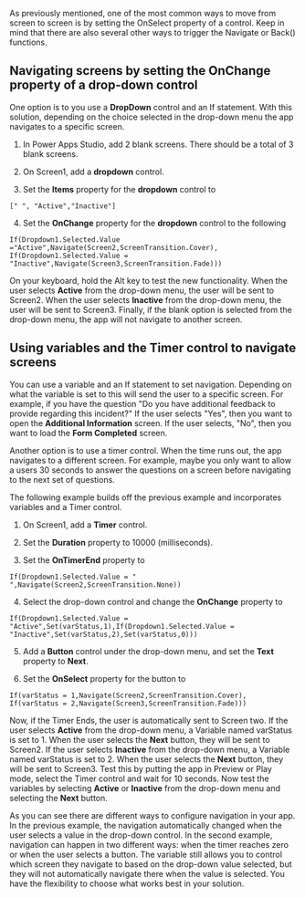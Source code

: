 As previously mentioned, one of the most common ways to move from screen to screen is by setting the OnSelect property of a control. Keep in mind that there are also several other ways to trigger the Navigate or Back() functions.

Navigating screens by setting the OnChange property of a drop-down control
-------------------------------------------------------------------------

One option is to you use a **DropDown** control and an If statement.
With this solution, depending on the choice selected in the drop-down menu the
app navigates to a specific screen.

1.  In Power Apps Studio, add 2 blank screens. There should be a total of
    3 blank screens.

2.  On Screen1, add a **dropdown** control.

3.  Set the **Items** property for the **dropdown** control to

```
[" ", "Active","Inactive"]
```

4.  Set the **OnChange** property for the **dropdown** control to the following

```
If(Dropdown1.Selected.Value ="Active",Navigate(Screen2,ScreenTransition.Cover),
If(Dropdown1.Selected.Value = "Inactive",Navigate(Screen3,ScreenTransition.Fade)))
```

On your keyboard, hold the Alt key to test the new functionality.
When the user selects **Active** from the drop-down menu, the user will be sent
to Screen2. When the user selects **Inactive** from the drop-down menu, the user
will be sent to Screen3. Finally, if the blank option is selected from
the drop-down menu, the app will not navigate to another screen.

Using variables and the Timer control to navigate screens
---------------------------------------------------------

You can use a variable and an If statement to set navigation. Depending
on what the variable is set to this will send the user to a specific screen. For
example, if you have the question "Do you have additional feedback to
provide regarding this incident?" If the user selects "Yes", then you
want to open the **Additional Information** screen. If the user selects,
"No", then you want to load the **Form Completed** screen.

Another option is to use a timer control. When the time runs out, the
app navigates to a different screen. For example, maybe you only want to
allow a users 30 seconds to answer the questions on a screen before
navigating to the next set of questions.

The following example builds off the previous example and incorporates variables and a
Timer control.

1.  On Screen1, add a **Timer** control.

2.  Set the **Duration** property to 10000 (milliseconds).

3.  Set the **OnTimerEnd** property to

```
If(Dropdown1.Selected.Value = " ",Navigate(Screen2,ScreenTransition.None))
```

4.  Select the drop-down control and change the **OnChange** property to

```
If(Dropdown1.Selected.Value =
"Active",Set(varStatus,1),If(Dropdown1.Selected.Value =
"Inactive",Set(varStatus,2),Set(varStatus,0)))
```

5.  Add a **Button** control under the drop-down menu, and set the **Text**
    property to **Next**.

6.  Set the **OnSelect** property for the button to

```
If(varStatus = 1,Navigate(Screen2,ScreenTransition.Cover),
If(varStatus = 2,Navigate(Screen3,ScreenTransition.Fade)))
```

Now, if the Timer Ends, the user is automatically sent to Screen two. If the user selects **Active** from the drop-down menu, a Variable named varStatus is set to 1. When the user selects the **Next** button, they will be sent to Screen2. If the user selects **Inactive** from the drop-down menu, a Variable named varStatus is set to 2. When the user selects the **Next** button, they will be sent to Screen3.
Test this by putting the app in Preview or Play mode, select the Timer control and wait for 10 seconds. Now test the variables by selecting **Active** or **Inactive** from the drop-down menu and selecting the **Next** button.

As you can see there are different ways to configure navigation in your app. In the previous example, the navigation automatically changed when the user selects a value in the drop-down control. In the second example, navigation can happen in two different ways: when the timer reaches zero or when the user selects a button. The variable still allows you to control which screen they navigate to based on the drop-down value selected, but they will not automatically navigate there when the value is selected. You have the flexibility to choose what works best in your solution.
